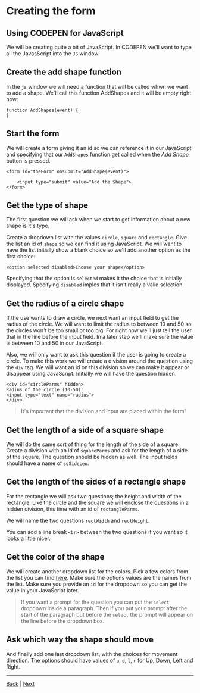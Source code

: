 # Creating the form

## Using CODEPEN for JavaScript ##

We will be creating quite a bit of JavaScript. In CODEPEN we'll want to type all the JavasScript into the `JS` window.

## Create the add shape function ##

In the `js` window we will need a function that will be called whwn we want to add a shape.
We'll call this function AddShapes and it will be empty right now:

```
function AddShapes(event) {
}
```

## Start the form ##

We will create a form giving it an id so we can reference it in our JavaScript and specifying that
our `AddShapes` function get called when the *Add Shape* button is pressed.

```
<form id="theForm" onsubmit="AddShape(event)">

    <input type="submit" value="Add the Shape">
</form>
```

## Get the type of shape ##

The first question we will ask when we start to get information about a new shape is it's type.

Create a dropdown list with the values `circle`, `square` and `rectangle`. Give the list an id of `shape` so we can find it using JavaScript. We will want to have the list initially show a blank choice so we'll add another option as the first choice:

```
<option selected disabled>Choose your shape</option>
```

Specifying that the option is `selected` makes it the choice that is initially displayed. Specifying `disabled` imples that it isn't really a valid selection.

## Get the radius of a circle shape ##

If the use wants to draw a circle, we next want an input field to get the radius of the circle. We will want to limit the radius to between 10 and 50 so the circles won't be too small or too big. For right now we'll just tell the user that in the line before the input field. In a later step we'll make sure the value is between 10 and 50 in our JavaScript.

Also, we will only want to ask this question if the user is going to create a circle. To make this work we will create a division around the question using the `div` tag. We will want an id on this division so we can make it appear or disappear using JavaScript. Initially we will have the question hidden.

```
<div id="circleParms" hidden>
Radius of the circle (10-50):
<input type="text" name="radius">
</div>
```

> It's important that the division and input are placed within the form!

## Get the length of a side of a square shape ##

We will do the same sort of thing for the length of the side of a square. Create a division with an id of `squareParms` and ask for the length of a side of the square. The question should be hidden as well. The input fields should have a name of `sqSideLen`.

## Get the length of the sides of a rectangle shape ##

For the rectangle we will ask two questions; the height and width of the rectangle. Like the circle and the square we will enclose the questions in a hidden division, this time with an id of `rectangleParms`.

We will name the two questions `rectWidth` and `rectHeight`.

You can add a line break `<br>` between the two questions if you want so it looks a little nicer.

## Get the color of the shape ##

We will create another dropdown list for the colors. Pick a few colors from the list you can find [here](http://www.javascripter.net/faq/colornam.htm). Make sure the options values are the names from the list. Make sure you provide an `id` for the dropdown so you can get the value in your JavaScript later.

> If you want a prompt for the question you can put the `select` dropdown inside a paragraph. Then if you put your prompt after the start of the paragraph but before the `select` the prompt will appear on the line before the dropdown box.

## Ask which way the shape should move ##

And finally add one last dropdown list, with the choices for movement direction. The options should have values of `u`, `d`, `l`, `r` for Up, Down, Left and Right.

---

[Back](.) | [Next](2)
